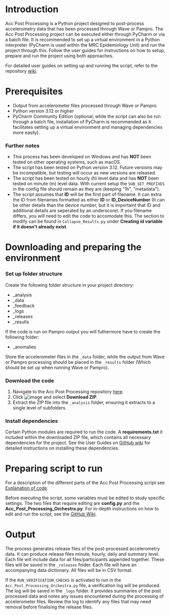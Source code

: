 # Introduction
Acc Post Processing is a Python project designed to post-process accelerometry data that has been processed through Wave or Pampro. The Acc Post Processing project can be executed either through PyCharm or via a batch file. It is recommended to set up a virtual environment in a Python interpreter (PyCharm is used within the MRC Epidemiology Unit) and run the project through this. Follow the user guides for instructions on how to setup, prepare and run the project using both approaches.

For detailed user guides on setting up and running the script, refer to the repository [wiki](https://github.com/MRC-Epid/Acc_Post_Processing/wiki). 

# Prerequisites
- Output from accelerometer files processed through Wave or Pampro.
- Python version 3.12 or higher
- PyCharm Community Edition (optional; while the script can also be run through a batch file, installation of PyCharm is recommended as it facilitates setting up a virtual environment and managing dependencies more easily).

### Further notes 
- This process has been developed on Windows and has **NOT** been tested on other operating systems, such as macOS.
- The script has been tested on Python version 3.12. Future versions may be incompatible, but testing will occur as new versions are released.
- The script has been tested on hourly (h) level data and has **NOT** been tested on minute (m) level data. With current setup the ```SUB_SET_PREFIXES``` in the config file should remain as they are (keeping "1h", "metadata").
- The script assumes that **ID** will be the first part of filename. It can extra the ID from filenames formatted as either **ID** or **ID_DeviceNumber** (It can be other details than the device number, but it is importaint that ID and additional details are seperated by an underscore). If you filename differs, you will need to edit the code to accomodate this. The section to modify can be found in ```Collapse_Results.py``` under **Creating id variable if it doesn't already exist**. 


# Downloading and preparing the environment
### Set up folder structure
Create the following folder structure in your project directory:
- _analysis
- _data
- _feedback
- _logs
- _releases
- _results
  
If the code is run on Pampro output you will futhermore have to create the following folder:
- _anomalies

Store the accelerometer files in the ```_data``` folder, while the output from Wave or Pampro processing should be placed in the ```_results``` folder (Which should be set up when running Wave or Pampro). 

### Download the code
1. Navigate to the Acc Post Processing repository [here](https://github.com/CAS254/Acc_Post_Processing). 
2. Click  ![image](https://github.com/user-attachments/assets/587012f2-735e-471e-b7c0-38e7977e36ee) and select **Download ZIP**.
3. Extract the ZIP file into the ```_analysis``` folder, ensuring it extracts to a single level of subfolders.

### Install dependencies
Certain Python modules are required to run the code. A **requirements.txt**  it included within the downloaded ZIP file, which contains all necessary dependencies for the project. See the User Guides on [GitHub wiki](https://github.com/CAS254/Acc_Post_Processing/wiki) for detailed instructions on installing these dependencies.

# Preparing script to run
For a description of the different parts of the Acc Post Processing script see [Explanation of code](https://github.com/CAS254/Acc_Post_Processing/wiki/2.-Explanation-of-code). 

Before executing the script, some variables must be edited to study specific settings. The two files that require editing are **config.py** and the **Acc_Post_Processing_Orchestra.py**. For in-depth instructions on how to edit and run the script, see the [GitHub Wiki](https://github.com/CAS254/Acc_Post_Processing/wiki).

# Output 
The process generates release files of the post-processed accelerometry data. It can produce release files minute, hourly, daily and summary level. Each file will include data for all files/participants appended together. These files will be saved in the ```_releases``` folder. Each file will have an accompanying data dictionary. All files will be in CSV format. 

If the ```RUN_VERIFICATION_CHECKS``` is activated to run in the ```Acc_Post_Processing_Orchestra.py``` file, a verification log will be produced. The log will be saved in the ```_logs``` folder. It provides summaries of the post processed data and notes any issues encountered during the processing of accelerometer files. Review the log to identify any files that may need removal before finalising the release files.

